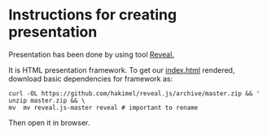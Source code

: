 # Instructions for creating presentation

Presentation has been done by using tool [Reveal.](https://revealjs.com/)

It is HTML presentation framework. To get our [index.html](index.html) rendered, download basic dependencies for framework as:

```console
curl -OL https://github.com/hakimel/reveal.js/archive/master.zip && '
unzip master.zip && \
mv  mv reveal.js-master reveal # important to rename
```

Then open it in browser.